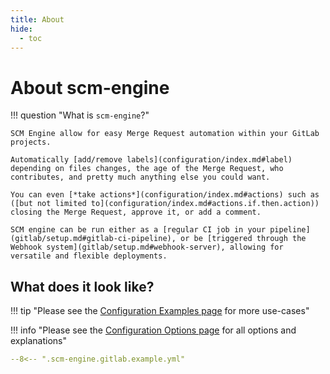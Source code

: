 ```yaml
---
title: About
hide:
  - toc
---
```

# About scm-engine

!!! question "What is `scm-engine`?"

    SCM Engine allow for easy Merge Request automation within your GitLab projects.

    Automatically [add/remove labels](configuration/index.md#label) depending on files changes, the age of the Merge Request, who contributes, and pretty much anything else you could want.

    You can even [*take actions*](configuration/index.md#actions) such as ([but not limited to](configuration/index.md#actions.if.then.action)) closing the Merge Request, approve it, or add a comment.

    SCM engine can be run either as a [regular CI job in your pipeline](gitlab/setup.md#gitlab-ci-pipeline), or be [triggered through the Webhook system](gitlab/setup.md#webhook-server), allowing for versatile and flexible deployments.

## What does it look like?

!!! tip "Please see the [Configuration Examples page](gitlab/examples.md) for more use-cases"

!!! info "Please see the [Configuration Options page](configuration.md) for all options and explanations"

```yaml
--8<-- ".scm-engine.gitlab.example.yml"
```
